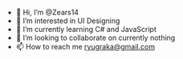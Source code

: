 - 👋 Hi, I’m @Zears14
- 👀 I’m interested in UI Designing
- 🌱 I’m currently learning C# and JavaScript
- 💞️ I’m looking to collaborate on currently nothing
- 📫 How to reach me ryugraka@gmail.com


<!---
Zears14/Zears14 is a ✨ special ✨ repository because its `README.md` (this file) appears on your GitHub profile.
You can click the Preview link to take a look at your changes.
--->
